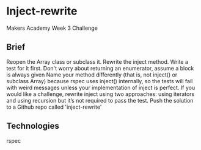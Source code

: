 Inject-rewrite
========
Makers Academy Week 3 Challenge

Brief
-----
Reopen the Array class or subclass it.
Rewrite the inject method. Write a test for it first. Don't worry about returning an enumerator, assume a block is always given
Name your method differently (that is, not inject() or subclass Array) because rspec uses inject() internally, so the tests will fail with weird messages unless your implementation of inject is perfect.
If you would like a challenge, rewrite inject using two approaches: using iterators and using recursion but it’s not required to pass the test.
Push the solution to a Github repo called 'inject-rewrite'

Technologies
------------
rspec
